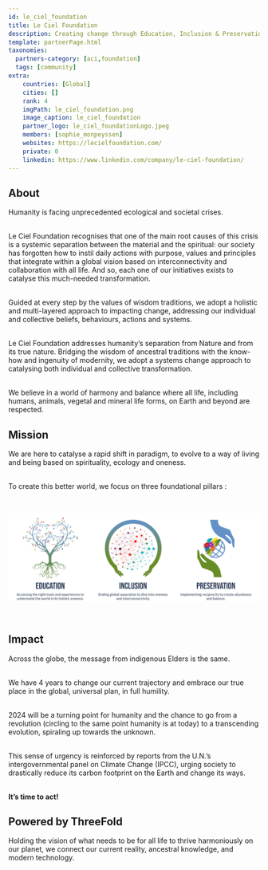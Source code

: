 ```yaml
---
id: le_ciel_foundation
title: Le Ciel Foundation
description: Creating change through Education, Inclusion & Preservation initiatives. Producers of ‘The Twelve’.
template: partnerPage.html
taxonomies:
  partners-category: [aci,foundation]
  tags: [community]
extra:
    countries: [Global]
    cities: []
    rank: 4
    imgPath: le_ciel_foundation.png
    image_caption: le_ciel_foundation
    partner_logo: le_ciel_foundationLogo.jpeg
    members: [sophie_monpeyssen]
    websites: https://lecielfoundation.com/
    private: 0
    linkedin: https://www.linkedin.com/company/le-ciel-foundation/
---
```


## About

Humanity is facing unprecedented ecological and societal crises. 
<br/>
<br/>

Le Ciel Foundation recognises that one of the main root causes of this crisis is a systemic separation between the material and the spiritual: our society has forgotten how to instil daily actions with purpose, values and principles that integrate within a global vision based on interconnectivity and collaboration with all life. And so, each one of our initiatives exists to catalyse this much-needed transformation.
<br/>
<br/>

Guided at every step by the values of wisdom traditions, we adopt a holistic and multi-layered approach to impacting change, addressing our individual and collective beliefs, behaviours, actions and systems.
<br/>
<br/>

Le Ciel Foundation addresses humanity’s separation from Nature and from its true nature. Bridging the wisdom of ancestral traditions with the know-how and ingenuity of modernity, we adopt a systems change approach to catalysing both individual and collective transformation.
<br/>
<br/>

We believe in a world of harmony and balance where all life, including humans, animals, vegetal and mineral life forms, on Earth and beyond are respected.


## Mission

We are here to catalyse a rapid shift in paradigm, to evolve to a way of living and being based on spirituality, ecology and oneness.
<br/>
<br/>

To create this better world, we focus on three foundational pillars : 

<br/>

![mission](mission.png)

<br/>

## Impact

Across the globe, the message from indigenous Elders is the same.
<br/>
<br/>

We have 4 years to change our current trajectory and embrace our true place in the global, universal plan, in full humility.
<br/>
<br/>

2024 will be a turning point for humanity and the chance to go from a revolution (circling to the same point humanity is at today) to a transcending evolution, spiraling up towards the unknown.
<br/>
<br/>

This sense of urgency is reinforced by reports from the U.N.’s intergovernmental panel on Climate Change (IPCC), urging society to drastically reduce its carbon footprint on the Earth and change its ways.
<br/>
<br/>

**It’s time to act!**

## Powered by ThreeFold

Holding the vision of what needs to be for all life to thrive harmoniously on our planet, we connect our current reality, ancestral knowledge, and modern technology.


